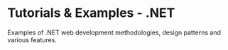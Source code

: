 # Tutorials & Examples - .NET

Examples of .NET web development methodologies, design patterns and various features.